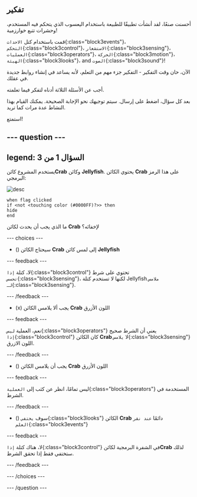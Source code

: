 ## تفكير

أحسنت صنعًا، لقد أنشأت تطبيقًا للطبيعة باستخدام اليعسوب الذي يتحكم فيه المستخدم، وحشرات تتبع خوارزمية!

قمت باستخدام كتل `الاحداث`{:class="block3events"}، `التحكم`{:class="block3control"}، `الاستشعار`{:class="block3sensing"}، `العمليات`{:class="block3operators"}، `الحركة`{:class="block3motion"}، `الهيئة`{:class="block3looks"}، and `الصوت`{:class="block3sound"}!

الآن، حان وقت التفكير - التفكير جزء مهم من التعلم، لأنه يساعد في إنشاء روابط جديدة في عقلك.

أجب عن الأسئلة الثلاثة أدناه لتفكر فيما تعلمته.

بعد كل سؤال، اضغط على إرسال. سيتم توجيهك نحو الإجابة الصحيحة. يمكنك القيام بهذا النشاط عدة مرات كما تريد.

استمتع!

--- question ---
---
legend: السؤال 1 من 3
---

يستخدم المشروع كائن**Crab** وكائن **Jellyfish**. يحتوي الكائن **Crab** على هذا الرمز البرمجي:

![desc](images/crab-icon.png)

```blocks3
when flag clicked
if <not <touching color (#0000FF)?>> then
hide
end
```

ما الذي يجب أن يحدث لكائن **Crab** لإخفائه؟

--- choices ---

- () سيحتاج الكائن **Crab** إلى لمس كائن **Jellyfish**

 --- feedback ---

 لا، كتلة `إذا`{:class="block3control"} تحتوي على شرط `تحسس`{:class="block3sensing"}، لكنها لا تستخدم كتلة Jellyfish `ملامس لـ`{:class="block3sensing"}.

 --- /feedback ---

- (x) يجب ألا يلامس الكائن **Crab** اللون الأزرق

 --- feedback ---

نعم، العملية `ليس`{:class="block3operators"} يعني أن الشرط صحيح `إذا`{:class="block3control"} كان الكائن **Crab** لا `يلامس`{:class="block3sensing"} اللون الازرق.

 --- /feedback ---

- () يجب أن يلامس الكائن **Crab** اللون الأزرق

 --- feedback ---

 ليس تمامًا، انظر عن كثب إلى `العملية`{:class="block3operators"} المستخدمة في الشرط.

 --- /feedback ---

- () سوف `يختفي`{:class="block3looks"} الكائن **Crab** دائمًا `عند نقر العلم`{:class="block3events"}

 --- feedback ---

 لا، هناك كتلة `إذا`{:class="block3control"} في الشفرة البرمجية لكائن**Crab** لذلك ستختفي فقط إذا تحقق الشرط.

 --- /feedback ---

--- /choices ---

--- /question ---
